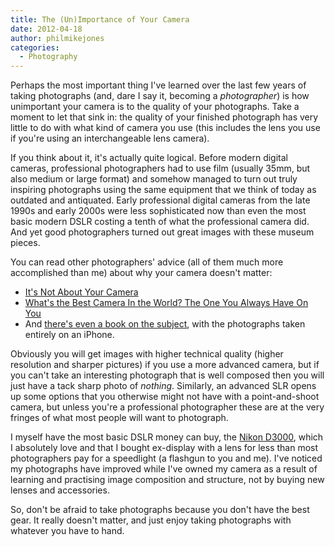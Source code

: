 ```yaml
---
title: The (Un)Importance of Your Camera
date: 2012-04-18
author: philmikejones
categories:
  - Photography
---
```


Perhaps the most important thing I've learned over the last few years of taking photographs (and, dare I say it, becoming a _photographer_) is how unimportant your camera is to the quality of your photographs. Take a moment to let that sink in: the quality of your finished photograph has very little to do with what kind of camera you use (this includes the lens you use if you're using an interchangeable lens camera).

If you think about it, it's actually quite logical. Before modern digital cameras, professional photographers had to use film (usually 35mm, but also medium or large format) and somehow managed to turn out truly inspiring photographs using the same equipment that we think of today as outdated and antiquated. Early professional digital cameras from the late 1990s and early 2000s were less sophisticated now than even the most basic modern DSLR costing a tenth of what the professional camera did. And yet good photographers turned out great images with these museum pieces.

You can read other photographers' advice (all of them much more accomplished than me) about why your camera doesn't matter:

- [It's Not About Your Camera](http://www.kenrockwell.com/tech/not-about-your-camera.htm)
- [What's the Best Camera In the World? The One You Always Have On You](http://guysinger.me/2012/02/12/whats-the-best-camera-in-the-world-the-one-you-always-have-on-you/)
- And [there's even a book on the subject](http://www.photographyblog.com/news/the_best_camera_is_the_one_thats_with_you/), with the photographs taken entirely on an iPhone.

Obviously you will get images with higher technical quality (higher resolution and sharper pictures) if you use a more advanced camera, but if you can't take an interesting photograph that is well composed then you will just have a tack sharp photo of _nothing_. Similarly, an advanced SLR opens up some options that you otherwise might not have with a point-and-shoot camera, but unless you're a professional photographer these are at the very fringes of what most people will want to photograph.

I myself have the most basic DSLR money can buy, the [Nikon D3000](http://en.wikipedia.org/wiki/Nikon_D3000), which I absolutely love and that I bought ex-display with a lens for less than most photographers pay for a speedlight (a flashgun to you and me). I've noticed my photographs have improved while I've owned my camera as a result of learning and practising image composition and structure, not by buying new lenses and accessories.

So, don't be afraid to take photographs because you don't have the best gear. It really doesn't matter, and just enjoy taking photographs with whatever you have to hand.
